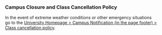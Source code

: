 ### Campus Closure and Class Cancellation Policy

In the event of extreme weather conditions or other emergency situations go to the [University Homepage &gt; Campus Notification \(in the page footer\) &gt; Class cancellation policy](http://www.twu.ca/campus/campus-notification.html).

